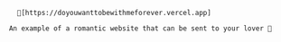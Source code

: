        🌟[https://doyouwanttobewithmeforever.vercel.app]

     An example of a romantic website that can be sent to your lover 💞